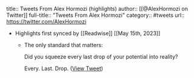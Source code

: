 title:: Tweets From Alex Hormozi (highlights)
author:: [[@AlexHormozi on Twitter]]
full-title:: "Tweets From Alex Hormozi"
category:: #tweets
url:: https://twitter.com/AlexHormozi

- Highlights first synced by [[Readwise]] [[May 15th, 2023]]
	- The only standard that matters:
	  
	  Did you squeeze every last drop of your potential into reality?
	  
	  Every. Last. Drop. ([View Tweet](https://twitter.com/AlexHormozi/status/1655860286329442304))